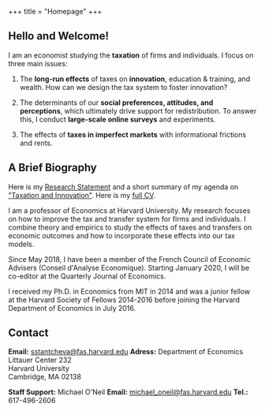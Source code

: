 +++
title = "Homepage"
+++

## Hello and Welcome!

I am an economist studying the **taxation** of firms and individuals. I focus on three main issues:

1) The **long-run effects** of taxes on **innovation**, education & training, and wealth. How can we design the tax system to foster innovation?

2) The determinants of our **social preferences, attitudes, and perceptions**, which ultimately drive support for redistribution. To answer this, I conduct **large-scale online surveys** and experiments.

3) The effects of **taxes in imperfect markets** with informational frictions and rents.

## A Brief Biography

Here is my [Research Statement](https://scholar.harvard.edu/files/stantcheva/files/stantcheva_research_statement_v1.pdf) and a short summary of my agenda on ["Taxation and Innovation"](https://www.nber.org/reporter/2018number3/stantcheva.html). Here is my [full CV](https://scholar.harvard.edu/files/stantcheva/files/cv_sstantcheva_nov2019.pdf).

I am a professor of Economics at Harvard University. My research focuses on how to improve the tax and transfer system for firms and individuals. I combine theory and empirics to study the effects of taxes and transfers on economic outcomes and how to incorporate these effects into our tax models.

Since May 2018, I have been a member of the French Council of Economic Advisers (Conseil d'Analyse Economique).  Starting January 2020, I will be co-editor at the Quarterly Journal of Economics.

I received my Ph.D. in Economics from MIT in 2014 and was a junior fellow at the Harvard Society of Fellows 2014-2016 before joining the Harvard Department of Economics in July 2016.

## Contact

**Email:** [sstantcheva@fas.harvard.edu](sstantcheva@fas.harvard.edu)
**Adress:** 
Department of Economics  
Littauer Center 232  
Harvard University  
Cambridge, MA  02138  

**Staff Support:** Michael O'Neil
**Email:** michael_oneil@fas.harvard.edu
**Tel.:** 617-496-2606